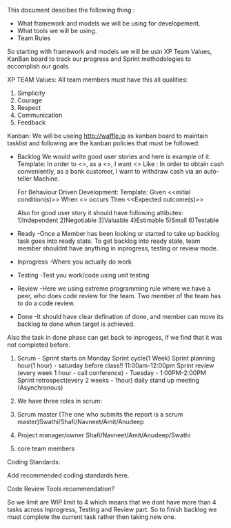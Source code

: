 This document descibes the following thing :

- What framework and models we will be using for developement.
- What tools we will be using.
- Team Rules

So starting with framework and models we will be usin XP Team Values, KanBan board to track our progress and Sprint methodologies to accomplish our goals.

XP TEAM Values:
All team members must have this all qualities:
1) Simplicity
2) Courage
3) Respect
4) Communication
5) Feedback

Kanban:
We will be useing http://waffle.io as kanban board to maintain tasklist and following are the kanban policies that must be followed:
- Backlog
  We would write good user stories and here is example of it.
  Template:
  In order to <<reason>>, as a <<role>>, I want <<functionality>>
  Like : In order to obtain cash conveniently, as a bank customer, I want to withdraw cash via an auto-teller Machine.
  
  For Behaviour Driven Development:
  Template:
  Given <<initial condition(s)>>
  When <<event>> occurs
  Then <<Expected outcome(s)>>

  Also for good user story it should have following attibutes:
  1)Independent
  2)Negotiable
  3)Valuable
  4)Estimable
  5)Small
  6)Testable
  
- Ready
  -Once a Member has been looking or started to take up backlog task goes into ready state. To get backlog into ready state, team member shouldnt have anything in inprogress, testing or review mode.

- Inprogress
  -Where you actually do work
- Testing 
  -Test you work/code using unit testing
- Review
  -Here we using extreme programming rule where we have a peer, who does code review for the team. Two member of the team has to do a code review.
- Done
  -It should have clear defination of done, and member can move its backlog to done when target is achieved.

Also the task in done phase can get back to inprogess, if we find that it was not completed before.

1) Scrum - 
Sprint starts on Monday
Sprint cycle(1 Week)
Sprint planning hour(1 hour) - saturday before class!! 11:00am-12:00pm
Sprint review (every week 1 hour - call conference) - Tuesday - 1:00PM-2:00PM
Sprint retrospect(every 2 weeks -  1hour)
daily stand up meeting (Asynchronous)

2) We have three roles in scrum:
1) Scrum master (The one who submits the report is a scrum master)Swathi/Shafi/Navneet/Amit/Anudeep
2) Project manager/owner Shafi/Navneet/Amit/Anudeep/Swathi
3) core team members 

Coding Standards:

Add recommended coding standards here.

Code Review Tools recommendation?

So we limit are WIP limit to 4 which means that we dont have more than 4 tasks
across Inprogress, Testing and Review part. So to finish backlog we must complete the current task rather then taking new one. 
